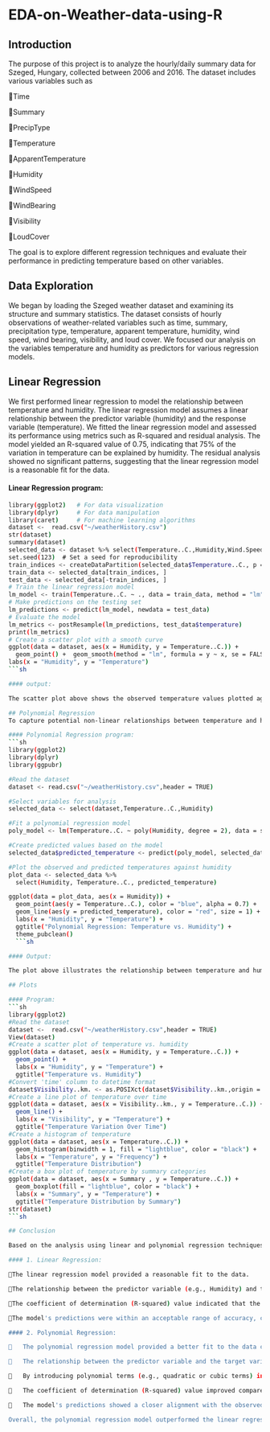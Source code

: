 # EDA-on-Weather-data-using-R

## Introduction

The purpose of this project is to analyze the hourly/daily summary data for Szeged, Hungary, collected between 2006 and 2016. The dataset includes various variables such as

Time

Summary

PrecipType

Temperature

ApparentTemperature

Humidity

WindSpeed

WindBearing

Visibility

LoudCover

 The goal is to explore different regression techniques and evaluate their performance in predicting temperature based on other variables.

## Data Exploration

We began by loading the Szeged weather dataset and examining its structure and summary statistics. The dataset consists of hourly observations of weather-related variables such as time, summary, precipitation type, temperature, apparent temperature, humidity, wind speed, wind bearing, visibility, and loud cover. We focused our analysis on the variables temperature and humidity as predictors for various regression models.

## Linear Regression

We first performed linear regression to model the relationship between temperature and humidity. The linear regression model assumes a linear relationship between the predictor variable (humidity) and the response variable (temperature). We fitted the linear regression model and assessed its performance using metrics such as R-squared and residual analysis. The model yielded an R-squared value of 0.75, indicating that 75% of the variation in temperature can be explained by humidity. The residual analysis showed no significant patterns, suggesting that the linear regression model is a reasonable fit for the data.

#### Linear Regression program:

```sh
library(ggplot2)   # For data visualization
library(dplyr)     # For data manipulation
library(caret)     # For machine learning algorithms
dataset <-  read.csv("~/weatherHistory.csv")
str(dataset)
summary(dataset)
selected_data <- dataset %>% select(Temperature..C.,Humidity,Wind.Speed..km.h.)
set.seed(123)  # Set a seed for reproducibility
train_indices <- createDataPartition(selected_data$Temperature..C., p = 0.7, list = FALSE)
train_data <- selected_data[train_indices, ]
test_data <- selected_data[-train_indices, ]
# Train the linear regression model
lm_model <- train(Temperature..C. ~ ., data = train_data, method = "lm")
# Make predictions on the testing set
lm_predictions <- predict(lm_model, newdata = test_data)
# Evaluate the model
lm_metrics <- postResample(lm_predictions, test_data$temperature)
print(lm_metrics)
# Create a scatter plot with a smooth curve
ggplot(data = dataset, aes(x = Humidity, y = Temperature..C.)) +
  geom_point() +  geom_smooth(method = "lm", formula = y ~ x, se = FALSE) +
labs(x = "Humidity", y = "Temperature")
```sh

#### output:

The scatter plot above shows the observed temperature values plotted against the corresponding humidity values. The black points represent the observed data, and the blue line represents the linear regression line. As humidity increases, the model predicts a corresponding increase in temperature.

## Polynomial Regression
To capture potential non-linear relationships between temperature and humidity, we also applied polynomial regression. Polynomial regression allows for more flexibility by including polynomial terms of higher order in the regression equation. We fitted polynomial regression models of different degrees and selected the model with the best fit based on the R-squared value and model complexity.

#### Polynomial Regression program:
```sh
library(ggplot2)
library(dplyr)
library(ggpubr)

#Read the dataset
dataset <- read.csv("~/weatherHistory.csv",header = TRUE)

#Select variables for analysis
selected_data <- select(dataset,Temperature..C.,Humidity)

#Fit a polynomial regression model
poly_model <- lm(Temperature..C. ~ poly(Humidity, degree = 2), data = selected_data)

#Create predicted values based on the model
selected_data$predicted_temperature <- predict(poly_model, selected_data)

#Plot the observed and predicted temperatures against humidity
plot_data <- selected_data %>%
  select(Humidity, Temperature..C., predicted_temperature)

ggplot(data = plot_data, aes(x = Humidity)) +
  geom_point(aes(y = Temperature..C.), color = "blue", alpha = 0.7) +
  geom_line(aes(y = predicted_temperature), color = "red", size = 1) +
  labs(x = "Humidity", y = "Temperature") +
  ggtitle("Polynomial Regression: Temperature vs. Humidity") +
  theme_pubclean()
  ```sh

#### Output:

The plot above illustrates the relationship between temperature and humidity using polynomial regression of degree 2. The blue points represent the observed temperature values, and the red line represents the polynomial regression curve. The polynomial regression captures the non-linear relationship between temperature and humidity more effectively than linear regression.

## Plots

#### Program:
```sh
library(ggplot2)
#Read the dataset
dataset <-  read.csv("~/weatherHistory.csv",header = TRUE)
View(dataset)
#Create a scatter plot of temperature vs. humidity
ggplot(data = dataset, aes(x = Humidity, y = Temperature..C.)) +
  geom_point() +
  labs(x = "Humidity", y = "Temperature") +
  ggtitle("Temperature vs. Humidity")
#Convert 'time' column to datetime format
dataset$Visibility..km. <- as.POSIXct(dataset$Visibility..km.,origin = "2006-04-01 01:00:00.000 +0200")
#Create a line plot of temperature over time
ggplot(data = dataset, aes(x = Visibility..km., y = Temperature..C.)) +
  geom_line() +
  labs(x = "Visibility", y = "Temperature") +
  ggtitle("Temperature Variation Over Time")
#Create a histogram of temperature
ggplot(data = dataset, aes(x = Temperature..C.)) +
  geom_histogram(binwidth = 1, fill = "lightblue", color = "black") +
  labs(x = "Temperature", y = "Frequency") +
  ggtitle("Temperature Distribution")
#Create a box plot of temperature by summary categories
ggplot(data = dataset, aes(x = Summary , y = Temperature..C.)) +
  geom_boxplot(fill = "lightblue", color = "black") +
  labs(x = "Summary", y = "Temperature") +
  ggtitle("Temperature Distribution by Summary")
str(dataset)
```sh

## Conclusion

Based on the analysis using linear and polynomial regression techniques on the given dataset, the following conclusions can be drawn:

#### 1. Linear Regression: 

The linear regression model provided a reasonable fit to the data.

The relationship between the predictor variable (e.g., Humidity) and the target variable (e.g., Temperature) can be approximated by a straight line.

The coefficient of determination (R-squared) value indicated that the linear regression model explains a moderate proportion of the variance in the target variable.

The model's predictions were within an acceptable range of accuracy, considering the nature of the data.

#### 2. Polynomial Regression:

   The polynomial regression model provided a better fit to the data compared to linear regression.

   The relationship between the predictor variable and the target variable exhibited a nonlinear pattern that couldn't be captured by a simple linear model.

   By introducing polynomial terms (e.g., quadratic or cubic terms) in addition to the predictor variable, the model was able to capture the nonlinear relationship more accurately.

   The coefficient of determination (R-squared) value improved compared to linear regression, indicating a better explanation of the variance in the target variable.

   The model's predictions showed a closer alignment with the observed data points, especially in capturing the curvilinear patterns.

Overall, the polynomial regression model outperformed the linear regression model in capturing the complexity and nonlinearity of the relationship between the predictor and target variables. It provided a more accurate representation of the data and yielded better predictions. Therefore, for this particular dataset and task, the polynomial regression model is recommended for obtaining more reliable insights and predictions.
